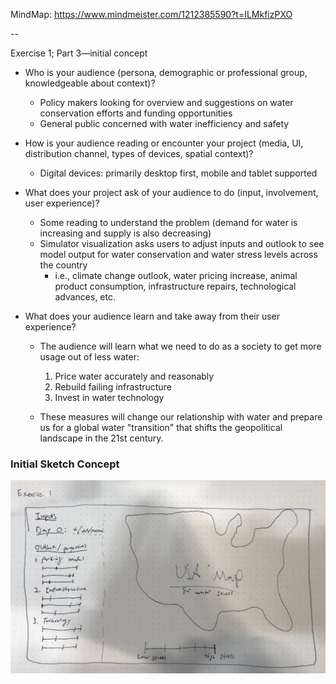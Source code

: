 MindMap: https://www.mindmeister.com/1212385590?t=ILMkfizPXO

--

Exercise 1; Part 3—initial concept

- Who is your audience (persona, demographic or professional group, knowledgeable about context)?

  - Policy makers looking for overview and suggestions on water conservation efforts and funding opportunities
  - General public concerned with water inefficiency and safety

- How is your audience reading or encounter your project (media, UI, distribution channel, types of devices, spatial context)?
  - Digital devices: primarily desktop first, mobile and tablet supported
- What does your project ask of your audience to do (input, involvement, user experience)?
  - Some reading to understand the problem (demand for water is increasing and supply is also decreasing)
  - Simulator visualization asks users to adjust inputs and outlook to see model output for water conservation and water stress levels across the country
    - i.e., climate change outlook, water pricing increase, animal product consumption, infrastructure repairs, technological advances, etc.
- What does your audience learn and take away from their user experience?

  - The audience will learn what we need to do as a society to get more usage out of less water:

    1. Price water accurately and reasonably
    1. Rebuild failing infrastructure
    1. Invest in water technology

  - These measures will change our relationship with water and prepare us for a global water "transition" that shifts the geopolitical landscape in the 21st century.

### Initial Sketch Concept

![Simulator tool](sketch.png)
